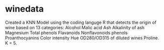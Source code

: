 # winedata
Created a KNN Model using the coding languge R that detects the origin of wine based on 13 categories: Alcohol Malic acid Ash Alkalinity of ash Magnesium Total phenols Flavanoids Nonflavonoids phenols Proanthocyanins Color intensity Hue OD280/OD315 of diluted wines Proline. K = 5.
